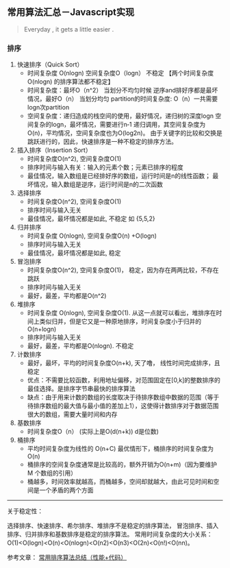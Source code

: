 ## 常用算法汇总－Javascript实现
> Everyday , it gets a little easier .


### 排序
1. 快速排序（Quick Sort）
   	- 时间复杂度 O(nlogn) 空间复杂度O（logn） 不稳定 【两个时间复杂度O(nlogn) 的排序算法都不稳定】
   	- 时间复杂度：最坏O（n^2） 当划分不均匀时候 逆序and排好序都是最坏情况，最好O（n） 当划分均匀
partition的时间复杂度: O（n）一共需要logn次partition
   	- 空间复杂度：递归造成的栈空间的使用，最好情况，递归树的深度logn 空间复杂的logn，最坏情况，需要进行n‐1 递归调用，其空间复杂度为 O(n)，平均情况，空间复杂度也为O(log2n)。
由于关键字的比较和交换是跳跃进行的，因此，快速排序是一种不稳定的排序方法。
2. 插入排序（Insertion Sort）
    - 时间复杂度O(n^2), 空间复杂度O(1)
    - 排序时间与输入有关：输入的元素个数；元素已排序的程度
    - 最佳情况，输入数组是已经排好序的数组，运行时间是n的线性函数； 最坏情况，输入数组是逆序，运行时间是n的二次函数
3. 选择排序
     - 时间复杂度O(n^2), 空间复杂度O(1)
     - 排序时间与输入无关
     - 最佳情况，最坏情况都是如此, 不稳定 如 {5,5,2}
4. 归并排序
	- 时间复杂度 O(nlogn), 空间复杂度O(n) +O(logn)
	- 排序时间与输入无关
	- 最佳情况，最坏情况都是如此, 稳定
5. 冒泡排序
	- 时间复杂度O(n^2), 空间复杂度O(1)， 稳定，因为存在两两比较，不存在跳跃
	- 排序时间与输入无关
	- 最好，最差，平均都是O(n^2)
6. 堆排序
	- 时间复杂度 O(nlogn), 空间复杂度O(1). 从这一点就可以看出，堆排序在时间上类似归并，但是它又是一种原地排序，时间复杂度小于归并的O(n+logn)
	- 排序时间与输入无关
	- 最好，最差，平均都是O(nlogn). 不稳定
7. 计数排序
	- 最好，最坏，平均的时间复杂度O(n+k), 天了噜， 线性时间完成排序，且稳定
	- 优点：不需要比较函数，利用地址偏移，对范围固定在[0,k]的整数排序的最佳选择。是排序字节串最快的排序算法
	- 缺点：由于用来计数的数组的长度取决于待排序数组中数据的范围（等于待排序数组的最大值与最小值的差加上1），这使得计数排序对于数据范围很大的数组，需要大量时间和内存
8. 基数排序
	- 时间复杂度O（n） (实际上是O(d(n+k)) d是位数)
9. 桶排序
	- 平均时间复杂度为线性的 O(n+C) 最优情形下，桶排序的时间复杂度为O(n)
	- 桶排序的空间复杂度通常是比较高的，额外开销为O(n+m)（因为要维护 M 个数组的引用）
	- 桶越多，时间效率就越高，而桶越多，空间却就越大，由此可见时间和空间是一个矛盾的两个方面

-------
关于稳定性：

选择排序、快速排序、希尔排序、堆排序不是稳定的排序算法，
冒泡排序、插入排序、归并排序和基数排序是稳定的排序算法。
常用时间复杂度的大小关系：O(1)<O(logn)<O(n)<O(nlogn)<O(n2)<O(n3)<O(2n)<O(n!)<O(nn)。

参考文章： [常用排序算法总结（性能+代码）](https://segmentfault.com/a/1190000002595152)